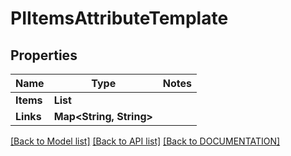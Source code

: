 # PIItemsAttributeTemplate

## Properties
Name | Type | Notes
------------ | ------------- | -------------
**Items** | **List<PIAttributeTemplate>**
**Links** | **Map<String, String>**

[[Back to Model list]](../../DOCUMENTATION.md#documentation-for-models) [[Back to API list]](../../DOCUMENTATION.md#documentation-for-api-endpoints) [[Back to DOCUMENTATION]](../../DOCUMENTATION.md)
